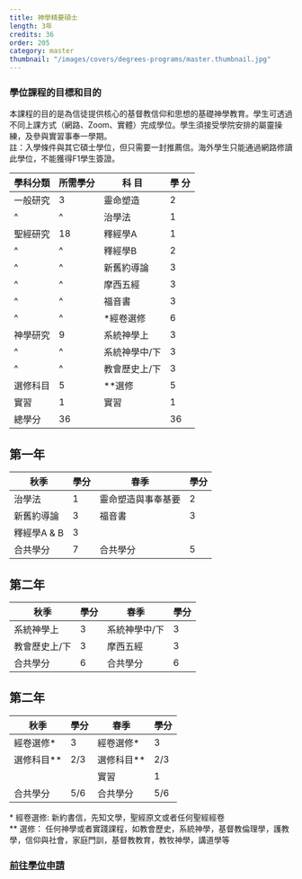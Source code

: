 ```yaml
---
title: 神學精要碩士
length: 3年
credits: 36
order: 205
category: master
thumbnail: "/images/covers/degrees-programs/master.thumbnail.jpg"
---
```


### 學位課程的目標和目的

本課程的目的是為信徒提供核心的基督教信仰和思想的基礎神學教育。學生可透過不同上課方式（網路、Zoom、實體）完成學位。學生須接受學院安排的屬靈操練，及參與實習事奉一學期。\
註：入學條件與其它碩士學位，但只需要一封推薦信。海外學生只能通過網路修讀此學位，不能獲得F1學生簽證。


| 學科分類                      | 所需學分 | 科 目                                                                                                              | 學 分 |
| ----------------------------- | -------- | ------------------------------------------------------------------------------------------------------------------ | ----- |
| 一般研究                      | 3        | 靈命塑造                                                                                                           | 2     |
| ^                             | ^         | 治學法                                                                                                            | 1     |
| 聖經研究                      | 18       | 釋經學A                                                                                                            | 1     |
| ^                             | ^        | 釋經學B                                                                                                            | 2     |
| ^                             | ^        | 新舊約導論                                                                                                         | 3     |
| ^                             | ^        | 摩西五經                                                                                                           | 3     |
| ^                             | ^        | 福音書                                                                                                             | 3     |
| ^                             | ^        | *經卷選修                                                                                                          | 6     |
| 神學研究                       | 9       |  系統神學上                                                                                                         | 3     |
| ^                             | ^        | 系統神學中/下                                                                                                      | 3     |
| ^                             | ^        | 教會歷史上/下                                                                                                      | 3     |
| 選修科目                      | 5        | **選修                                                                                                             | 5     |
| 實習                          |1         | 實習                                                                                                               | 1     |
| 總學分                        | 36       |                                                                                                                    | 36    |

## 第一年

| 秋季                      | 學分 | 春季                | 學分 |
| ------------------------- | ---- | ------------------- | ---- |
| 治學法                     | 1    | 靈命塑造與事奉基要   | 2    |
| 新舊約導論                 | 3    | 福音書              | 3    |
| 釋經學A & B                | 3   |                      |      |
| 合共學分                   | 7   | 合共學分              | 5    |

## 第二年

| 秋季                      | 學分 | 春季                          | 學分 |
| ------------------------- | ---- | ----------------------------- | ---- |
| 系統神學上                  | 3    | 系統神學中/下                 | 3    |
| 教會歷史上/下               | 3    | 摩西五經                      | 3    |
| 合共學分                   | 6   | 合共學分                         | 6   |

## 第二年

| 秋季                      | 學分 | 春季                          | 學分 |
| ------------------------- | ---- | ----------------------------- | ---- |
| 經卷選修*                  | 3    | 經卷選修*                     | 3    |
| 選修科目**                 | 2/3  | 選修科目**                    | 2/3  |
|                           |      | 實習                          | 1    |
| 合共學分                   | 5/6  | 合共學分                      | 5/6  |

\* 經卷選修:  新約書信，先知文學，聖經原文或者任何聖經經卷\
\** 選修： 任何神學或者實踐課程，如教會歷史，系統神學，基督教倫理學，護教學，信仰與社會，家庭門訓，基督教教育，教牧神學，講道學等

### [前往學位申請](/zh/admissions/application-procedure/master/)

